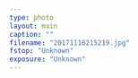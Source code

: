```yaml
---
type: photo
layout: main
caption: ""
filename: "20171116215219.jpg"
fstop: "Unknown"
exposure: "Unknown"
---
```


